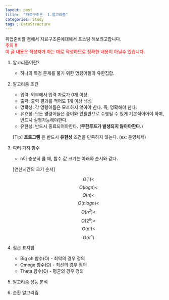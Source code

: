 ```yaml
---
layout: post
title:  "자료구조론- 1.알고리즘"
categories: Study
tags : DataStructure
---
```

<!-- front matter
	지킬에서는 front matter 블록으로 시작되는 화일만 처리한다.
	반드시 "title", "layout"필드는 반드시 들어가야한다.
-->
취업준비할 겸해서 자료구조론에대해서 포스팅 해보려고합니다.  
<span style="color: red">주의 !!  
이 글 내용은 작성자가 아는 대로 작성하므로 정확한 내용이 아닐수 있습니다.</span>

1. 알고리즘이란?  
	- 하나의 특정 문제를 풀기 위한 명령어들의 유한집합.  

2. 알고리즘 조건
	- 입력: 외부에서 입력 자료가 0개 이상
	- 출력: 출력 결과를 적어도 1개 이상 생성
	- 명확성: 각 명령어들은 모호하지 않아야 한다. 즉, 명확해야 한다.
	- 유효성: 모든 명령어들은 종이와 연필만으로 수행될 수 있게 기본적이어야 하며, 반드시 실행가능해야한다.
	- 유한성: 반드시 종료되어야한다. (**무한루프가 발생되지 않아야한다.**)

	[Tip] **프로그램** 은 반드시 **유한성** 조건을 만족하지 않는다. (ex: 운영체제)
3. 여러 가지 함수
	- n이 충분히 클 때, 함수 값 크기는 아래와 순서와 같다.  
	
	[연산시간의 크기 순서]
	
	$$ O(1) <$$
	$$ O(logn) <$$
	$$ O(n) <$$
	$$ O(nlogn) <$$
	$$ O(n^2) <$$
	$$ O(2^n) <$$
	$$ O(n!)<$$
	$$ O(n^n) $$
4. 점근 표지법
	- Big oh 함수(O) - 최악의 경우
	정의
	- Omege 함수(Ω) - 최선의 경우
	정의
	- Theta 함수(Θ) - 평균의 경우
	정의

5. 알고리즘 성능 분석
6. 순환 알고리즘
